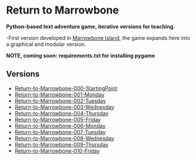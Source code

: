 # Return to Marrowbone

**Python-based text adventure game, iterative versions for teaching.**

-First version developed in [Marrowbone Island](https://github.com/meggatron/marrowbone-island), the game expands here into a graphical and modular version.


**NOTE, coming soon: requirements.txt for installing pygame**

## Versions

- [Return-to-Marrowbone-000-StartingPoint](./Return-to-Marrowbone-000-StartingPoint/)
- [Return-to-Marrowbone-001-Monday](./Return-to-Marrowbone-001-Monday/)
- [Return-to-Marrowbone-002-Tuesday](./Return-to-Marrowbone-002-Tuesday/)
- [Return-to-Marrowbone-003-Wednesday](./Return-to-Marrowbone-003-Wednesday/)
- [Return-to-Marrowbone-004-Thursday](./Return-to-Marrowbone-004-Thursday/)
- [Return-to-Marrowbone-005-Friday](./Return-to-Marrowbone-005-Friday/)
- [Return-to-Marrowbone-006-Monday](./Return-to-Marrowbone-006-Monday/)
- [Return-to-Marrowbone-007-Tuesday](./Return-to-Marrowbone-007-Tuesday/)
- [Return-to-Marrowbone-008-Wednesday](./Return-to-Marrowbone-008-Wednesday/)
- [Return-to-Marrowbone-009-Thursday](./Return-to-Marrowbone-009-Thursday/)
- [Return-to-Marrowbone-010-Friday](./Return-to-Marrowbone-010-Friday/)
